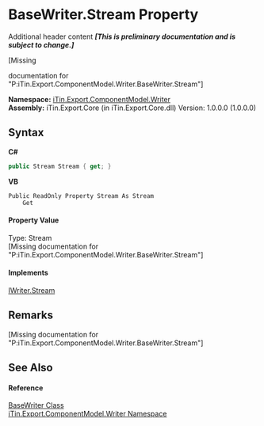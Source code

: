 # BaseWriter.Stream Property 
Additional header content _**\[This is preliminary documentation and is subject to change.\]**_

\[Missing <summary> documentation for "P:iTin.Export.ComponentModel.Writer.BaseWriter.Stream"\]

**Namespace:**&nbsp;<a href="37973b78-6b66-1218-9d7d-14680ab2aeda">iTin.Export.ComponentModel.Writer</a><br />**Assembly:**&nbsp;iTin.Export.Core (in iTin.Export.Core.dll) Version: 1.0.0.0 (1.0.0.0)

## Syntax

**C#**<br />
``` C#
public Stream Stream { get; }
```

**VB**<br />
``` VB
Public ReadOnly Property Stream As Stream
	Get
```


#### Property Value
Type: Stream<br />\[Missing <value> documentation for "P:iTin.Export.ComponentModel.Writer.BaseWriter.Stream"\]

#### Implements
<a href="2a4957a7-f8cc-7345-6aa2-b21699c9914d">IWriter.Stream</a><br />

## Remarks
\[Missing <remarks> documentation for "P:iTin.Export.ComponentModel.Writer.BaseWriter.Stream"\]

## See Also


#### Reference
<a href="622c2a74-37fd-6371-50a4-4fb71f92c4b0">BaseWriter Class</a><br /><a href="37973b78-6b66-1218-9d7d-14680ab2aeda">iTin.Export.ComponentModel.Writer Namespace</a><br />